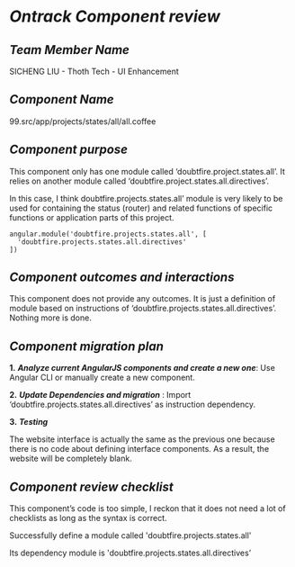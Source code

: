 
# *Ontrack Component review*

## *Team Member Name*

SICHENG LIU - Thoth Tech - UI Enhancement

## *Component Name*

99.src/app/projects/states/all/all.coffee

## *Component purpose*

This component only has one module called ‘doubtfire.project.states.all’. It relies on another module called ‘doubtfire.project.states.all.directives’.

In this case, I think doubtfire.projects.states.all’ module is very likely to be used for containing the status (router) and related functions of specific functions or application parts of this project.

```AngularJS
angular.module('doubtfire.projects.states.all', [
  'doubtfire.projects.states.all.directives'
])
```

## *Component outcomes and interactions*

This component does not provide any outcomes. It is just a definition of module based on instructions of ‘doubtfire.projects.states.all.directives’. Nothing more is done.

## *Component migration plan*

**1.** ***Analyze current AngularJS components and create a new one***: Use Angular CLI or manually create a new component.

**2.** ***Update Dependencies and migration*** : Import ‘doubtfire.projects.states.all.directives’ as instruction dependency.

**3.** ***Testing***

The website interface is actually the same as the previous one because there is no code about defining interface components. As a result, the website will be completely blank.

## *Component review checklist*

This component’s code is too simple, I reckon that it does not need a lot of checklists as long as the syntax is correct.

Successfully define a module called 'doubtfire.projects.states.all'

Its dependency module is 'doubtfire.projects.states.all.directives’
